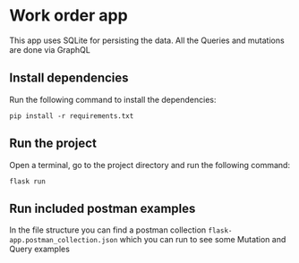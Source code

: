 # Work order app

This app uses SQLite for persisting the data. All the Queries and mutations are done via GraphQL

## Install dependencies

Run the following command to install the dependencies:

`pip install -r requirements.txt`

## Run the project

Open a terminal, go to the project directory and run the following command:

`flask run`

## Run included postman examples

In the file structure you can find a postman collection `flask-app.postman_collection.json` which you can run to see some Mutation and Query examples
